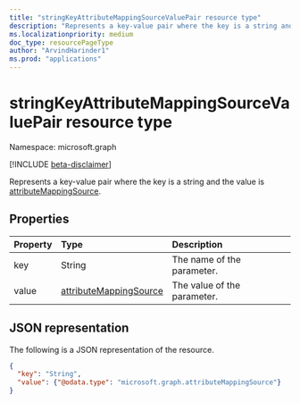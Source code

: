 ```yaml
---
title: "stringKeyAttributeMappingSourceValuePair resource type"
description: "Represents a key-value pair where the key is a string and the value is attributeMappingSource."
ms.localizationpriority: medium
doc_type: resourcePageType
author: "ArvindHarinder1"
ms.prod: "applications"
---
```


# stringKeyAttributeMappingSourceValuePair resource type

Namespace: microsoft.graph

[!INCLUDE [beta-disclaimer](../../includes/beta-disclaimer.md)]

Represents a key-value pair where the key is a string and the value is [attributeMappingSource](synchronization-attributemappingsource.md).

## Properties
| Property	   | Type	|Description|
|:---------------|:--------|:----------|
|key|String|The name of the parameter.|
|value|[attributeMappingSource](synchronization-attributemappingsource.md)|The value of the parameter.|

## JSON representation

The following is a JSON representation of the resource.

<!-- {
  "blockType": "resource",
  "optionalProperties": [

  ],
  "@odata.type": "microsoft.graph.stringKeyAttributeMappingSourceValuePair"
}-->

```json
{
  "key": "String",
  "value": {"@odata.type": "microsoft.graph.attributeMappingSource"}
}

```

<!-- uuid: 8fcb5dbc-d5aa-4681-8e31-b001d5168d79
2015-10-25 14:57:30 UTC -->
<!--
{
  "type": "#page.annotation",
  "description": "stringKeyAttributeMappingSourceValuePair resource",
  "keywords": "",
  "section": "documentation",
  "tocPath": "",
  "suppressions": []
}
-->


